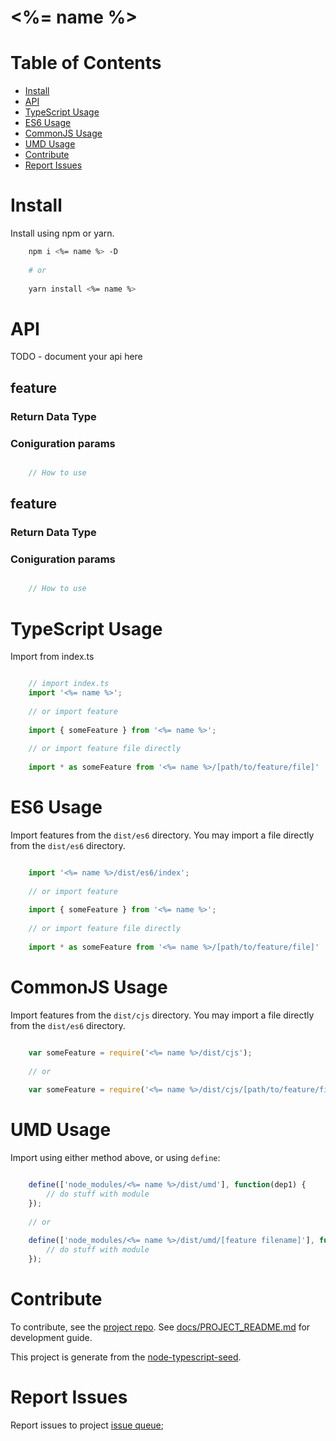 # <%= name %>

# Table of Contents
- [Install](#install)
- [API](#api)
- [TypeScript Usage](#typescript-usage)
- [ES6 Usage](#es6-usage)
- [CommonJS Usage](#commonjs-usage)
- [UMD Usage](#umd-usage)
- [Contribute](#contribute)
- [Report Issues](#report-issues)

# Install

Install using npm or yarn.

```bash
    npm i <%= name %> -D
    
    # or
    
    yarn install <%= name %>

```

# API
TODO - document your api here

## feature
### Return Data Type
### Coniguration params

```typescript

    // How to use

```

## feature
### Return Data Type
### Coniguration params


```typescript

    // How to use

```

# TypeScript Usage

Import from index.ts

```typescript

    // import index.ts
    import '<%= name %>';
    
    // or import feature
    
    import { someFeature } from '<%= name %>';
    
    // or import feature file directly
    
    import * as someFeature from '<%= name %>/[path/to/feature/file]'

```

# ES6 Usage

Import features from the `dist/es6` directory. You may import a file directly from the `dist/es6` directory.

```javascript 1.6

    import '<%= name %>/dist/es6/index';
    
    // or import feature
        
    import { someFeature } from '<%= name %>';
    
    // or import feature file directly
    
    import * as someFeature from '<%= name %>/[path/to/feature/file]'

```

# CommonJS Usage

Import features from the `dist/cjs` directory. You may import a file directly from the `dist/es6` directory.

```javascript

    var someFeature = require('<%= name %>/dist/cjs');
    
    // or
    
    var someFeature = require('<%= name %>/dist/cjs/[path/to/feature/file]');

```

# UMD Usage

Import using either method above, or using `define`:

```javascript

    define(['node_modules/<%= name %>/dist/umd'], function(dep1) {
        // do stuff with module
    });
    
    // or 
    
    define(['node_modules/<%= name %>/dist/umd/[feature filename]'], function(dep1) {
        // do stuff with module
    });

```

# Contribute

To contribute, see the [project repo](<%= repo %>).
See [docs/PROJECT_README.md](docs/PROJECT_README.md) for development guide.

This project is generate from the [node-typescript-seed](https://github.com/UIUXEngineering/node-typescript-seed).

# Report Issues

Report issues to project [issue queue](<%= issues %>);
